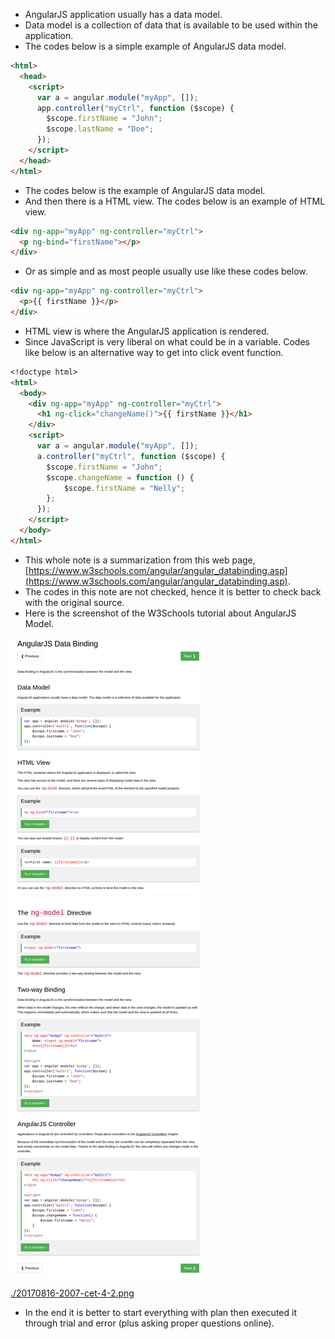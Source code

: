 * AngularJS application usually has a data model.
* Data model is a collection of data that is available to be used within the application.
* The codes below is a simple example of AngularJS data model.

```markdown
<html>
  <head>
    <script>
      var a = angular.module("myApp", []);
      app.controller("myCtrl", function ($scope) {
        $scope.firstName = "John";
        $scope.lastName = "Doe";
      });
    </script>
  </head>
</html>
```

* The codes below is the example of AngularJS data model.
* And then there is a HTML view. The codes below is an example of HTML view.

```markdown
<div ng-app="myApp" ng-controller="myCtrl">
  <p ng-bind="firstName"></p>
</div>
```

* Or as simple and as most people usually use like these codes below.

```markdown
<div ng-app="myApp" ng-controller="myCtrl">
  <p>{{ firstName }}</p>
</div>
```

* HTML view is where the AngularJS application is rendered.
* Since JavaScript is very liberal on what could be in a variable. Codes like below is an alternative way to get into click event function.

```markdown
<!doctype html>
<html>
  <body>
    <div ng-app="myApp" ng-controller="myCtrl">
      <h1 ng-click="changeName()">{{ firstName }}</h1>
    </div>
    <script>
      var a = angular.module("myApp", []);
      a.controller("myCtrl", function ($scope) {
        $scope.firstName = "John";
        $scope.changeName = function () {
            $scope.firstName = "Nelly";
        };
      });
    </script>
  </body>
</html>
```

* This whole note is a summarization from this web page, [https://www.w3schools.com/angular/angular_databinding.asp](https://www.w3schools.com/angular/angular_databinding.asp).
* The codes in this note are not checked, hence it is better to check back with the original source.
* Here is the screenshot of the W3Schools tutorial about AngularJS Model.

![./20170816-2007-cet-4-1.png](./20170816-2007-cet-4-1.png)

[./20170816-2007-cet-4-2.png](./20170816-2007-cet-4-2.png)

* In the end it is better to start everything with plan then executed it through trial and error (plus asking proper questions online).